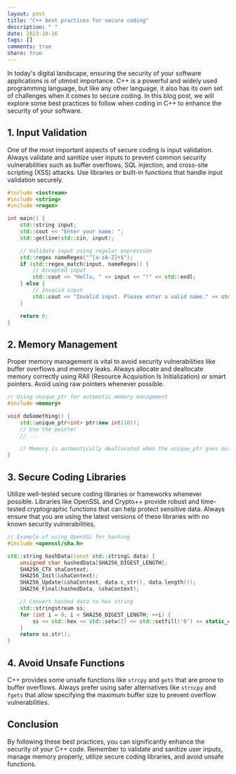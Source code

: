 ```yaml
---
layout: post
title: "C++ best practices for secure coding"
description: " "
date: 2023-10-16
tags: []
comments: true
share: true
---
```


In today's digital landscape, ensuring the security of your software applications is of utmost importance. C++ is a powerful and widely used programming language, but like any other language, it also has its own set of challenges when it comes to secure coding. In this blog post, we will explore some best practices to follow when coding in C++ to enhance the security of your software.

## 1. Input Validation

One of the most important aspects of secure coding is input validation. Always validate and sanitize user inputs to prevent common security vulnerabilities such as buffer overflows, SQL injection, and cross-site scripting (XSS) attacks. Use libraries or built-in functions that handle input validation securely.

```cpp
#include <iostream>
#include <string>
#include <regex>

int main() {
    std::string input;
    std::cout << "Enter your name: ";
    std::getline(std::cin, input);

    // Validate input using regular expression
    std::regex nameRegex("^[a-zA-Z]+$");
    if (std::regex_match(input, nameRegex)) {
        // Accepted input
        std::cout << "Hello, " << input << "!" << std::endl;
    } else {
        // Invalid input
        std::cout << "Invalid input. Please enter a valid name." << std::endl;
    }

    return 0;
}
```

## 2. Memory Management

Proper memory management is vital to avoid security vulnerabilities like buffer overflows and memory leaks. Always allocate and deallocate memory correctly using RAII (Resource Acquisition Is Initialization) or smart pointers. Avoid using raw pointers whenever possible.

```cpp
// Using unique_ptr for automatic memory management
#include <memory>

void doSomething() {
    std::unique_ptr<int> ptr(new int(10));
    // Use the pointer
    // ...

    // Memory is automatically deallocated when the unique_ptr goes out of scope
}
```

## 3. Secure Coding Libraries

Utilize well-tested secure coding libraries or frameworks whenever possible. Libraries like OpenSSL and Crypto++ provide robust and time-tested cryptographic functions that can help protect sensitive data. Always ensure that you are using the latest versions of these libraries with no known security vulnerabilities.

```cpp
// Example of using OpenSSL for hashing
#include <openssl/sha.h>

std::string hashData(const std::string& data) {
    unsigned char hashedData[SHA256_DIGEST_LENGTH];
    SHA256_CTX shaContext;
    SHA256_Init(&shaContext);
    SHA256_Update(&shaContext, data.c_str(), data.length());
    SHA256_Final(hashedData, &shaContext);

    // Convert hashed data to hex string
    std::stringstream ss;
    for (int i = 0; i < SHA256_DIGEST_LENGTH; ++i) {
        ss << std::hex << std::setw(2) << std::setfill('0') << static_cast<int>(hashedData[i]);
    }
    return ss.str();
}
```

## 4. Avoid Unsafe Functions

C++ provides some unsafe functions like `strcpy` and `gets` that are prone to buffer overflows. Always prefer using safer alternatives like `strncpy` and `fgets` that allow specifying the maximum buffer size to prevent overflow vulnerabilities.

## Conclusion

By following these best practices, you can significantly enhance the security of your C++ code. Remember to validate and sanitize user inputs, manage memory properly, utilize secure coding libraries, and avoid unsafe functions.